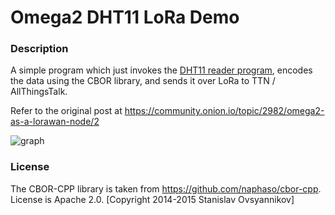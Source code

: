 # Omega2 DHT11 LoRa Demo

### Description

A simple program which just invokes the [DHT11 reader program](https://github.com/h0l0gram/omega2-checkHumidity), encodes the data using the CBOR library, and sends it over LoRa to TTN / AllThingsTalk.

Refer to the original post at https://community.onion.io/topic/2982/omega2-as-a-lorawan-node/2

![graph](https://community.onion.io/assets/uploads/files/1529839853743-allthingstalk_data.png)

### License

The CBOR-CPP library is taken from https://github.com/naphaso/cbor-cpp. License is Apache 2.0. [Copyright 2014-2015 Stanislav Ovsyannikov]
